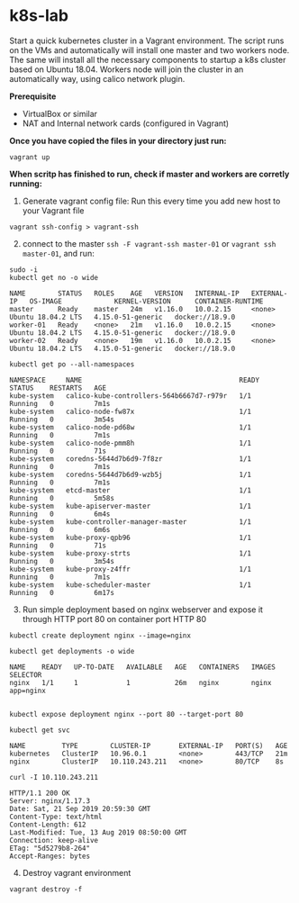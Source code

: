# k8s-lab

Start a quick kubernetes cluster in a Vagrant environment. The script runs on the VMs and automatically will install one master and two workers node. 
The same will install all the necessary components to startup a k8s cluster based on Ubuntu 18.04. Workers node will join the cluster in an automatically way, using calico network plugin.

**Prerequisite**

- VirtualBox or similar
- NAT and Internal network cards (configured in Vagrant)

**Once you have copied the files in your directory just run:**

``` 
vagrant up 
```
**When scritp has finished to run, check if master and workers are corretly running:**

1. Generate vagrant config file: Run this every time you add new host to your Vagrant file

``` vagrant ssh-config > vagrant-ssh ```

2. connect to the master ```ssh -F vagrant-ssh master-01``` or ```vagrant ssh master-01```, and run:

```
sudo -i
kubectl get no -o wide

NAME        STATUS   ROLES    AGE   VERSION   INTERNAL-IP   EXTERNAL-IP   OS-IMAGE             KERNEL-VERSION      CONTAINER-RUNTIME
master      Ready    master   24m   v1.16.0   10.0.2.15     <none>        Ubuntu 18.04.2 LTS   4.15.0-51-generic   docker://18.9.0
worker-01   Ready    <none>   21m   v1.16.0   10.0.2.15     <none>        Ubuntu 18.04.2 LTS   4.15.0-51-generic   docker://18.9.0
worker-02   Ready    <none>   19m   v1.16.0   10.0.2.15     <none>        Ubuntu 18.04.2 LTS   4.15.0-51-generic   docker://18.9.0
```
```
kubectl get po --all-namespaces

NAMESPACE     NAME                                       READY   STATUS    RESTARTS   AGE
kube-system   calico-kube-controllers-564b6667d7-r979r   1/1     Running   0          7m1s
kube-system   calico-node-fw87x                          1/1     Running   0          3m54s
kube-system   calico-node-pd68w                          1/1     Running   0          7m1s
kube-system   calico-node-pmm8h                          1/1     Running   0          71s
kube-system   coredns-5644d7b6d9-7f8zr                   1/1     Running   0          7m1s
kube-system   coredns-5644d7b6d9-wzb5j                   1/1     Running   0          7m1s
kube-system   etcd-master                                1/1     Running   0          5m58s
kube-system   kube-apiserver-master                      1/1     Running   0          6m4s
kube-system   kube-controller-manager-master             1/1     Running   0          6m6s
kube-system   kube-proxy-qpb96                           1/1     Running   0          71s
kube-system   kube-proxy-strts                           1/1     Running   0          3m54s
kube-system   kube-proxy-z4ffr                           1/1     Running   0          7m1s
kube-system   kube-scheduler-master                      1/1     Running   0          6m17s
```


3. Run simple deployment based on nginx webserver and expose it through HTTP port 80 on container port HTTP 80

```
kubectl create deployment nginx --image=nginx

kubectl get deployments -o wide

NAME    READY   UP-TO-DATE   AVAILABLE   AGE   CONTAINERS   IMAGES   SELECTOR
nginx   1/1     1            1           26m   nginx        nginx    app=nginx


kubectl expose deployment nginx --port 80 --target-port 80

kubectl get svc

NAME         TYPE        CLUSTER-IP       EXTERNAL-IP   PORT(S)   AGE
kubernetes   ClusterIP   10.96.0.1        <none>        443/TCP   21m
nginx        ClusterIP   10.110.243.211   <none>        80/TCP    8s

curl -I 10.110.243.211

HTTP/1.1 200 OK
Server: nginx/1.17.3
Date: Sat, 21 Sep 2019 20:59:30 GMT
Content-Type: text/html
Content-Length: 612
Last-Modified: Tue, 13 Aug 2019 08:50:00 GMT
Connection: keep-alive
ETag: "5d5279b8-264"
Accept-Ranges: bytes
```
4. Destroy vagrant environment

  ```vagrant destroy -f```
